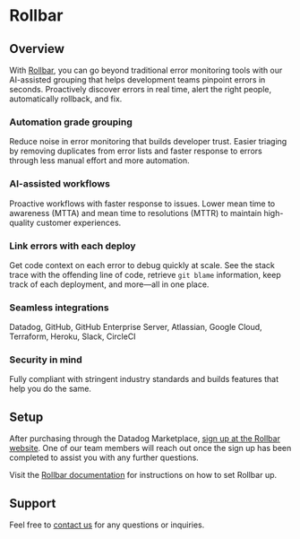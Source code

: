 # Rollbar

## Overview

With [Rollbar](https://rollbar.com), you can go beyond traditional error monitoring tools with our AI-assisted grouping that helps development teams pinpoint errors in seconds. Proactively discover errors in real time, alert the right people, automatically rollback, and fix.

### Automation grade grouping
Reduce noise in error monitoring that builds developer trust. Easier triaging by removing duplicates from error lists and faster response to errors through less manual effort and more automation.

### AI-assisted workflows
Proactive workflows with faster response to issues. Lower mean time to awareness (MTTA) and mean time to resolutions (MTTR) to maintain high-quality customer experiences.

### Link errors with each deploy
Get code context on each error to debug quickly at scale. See the stack trace with the offending line of code, retrieve `git blame` information, keep track of each deployment, and more—all in one place.

### Seamless integrations
Datadog, GitHub, GitHub Enterprise Server, Atlassian, Google Cloud, Terraform, Heroku, Slack, CircleCI

### Security in mind
Fully compliant with stringent industry standards and builds features that help you do the same.


## Setup

After purchasing through the Datadog Marketplace, [sign up at the Rollbar website](https://rollbar.com). One of our team members will reach out once the sign up has been completed to assist you with any further questions. 

Visit the [Rollbar documentation](https://docs.rollbar.com/) for instructions on how to set Rollbar up.

## Support
Feel free to [contact us](https://www.rollbar.com/support) for any questions or inquiries.